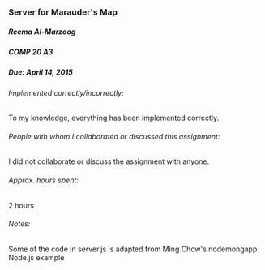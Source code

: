 ### Server for Marauder's Map
##### Reema Al-Marzoog
##### COMP 20 A3
##### Due: April 14, 2015

###### Implemented correctly/incorrectly:
To my knowledge, everything has been implemented correctly.

###### People with whom I collaborated or discussed this assignment:
I did not collaborate or discuss the assignment with anyone.

###### Approx. hours spent:
2 hours

###### Notes:
Some of the code in server.js is adapted from Ming Chow's nodemongapp Node.js example

